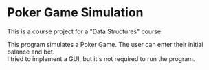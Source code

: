 # Poker Game Simulation

This is a course project for a "Data Structures" course.  
  
This program simulates a Poker Game. The user can enter their initial balance and bet.  
I tried to implement a GUI, but it's not required to run the program.  
